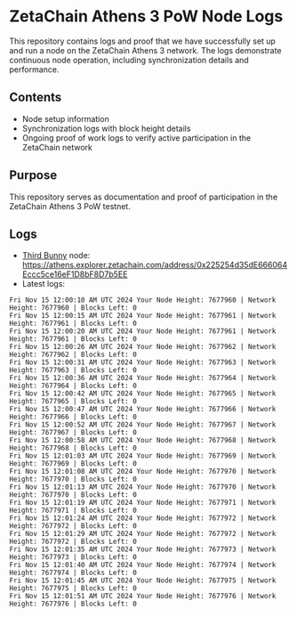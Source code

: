 # ZetaChain Athens 3 PoW Node Logs
This repository contains logs and proof that we have successfully set up and run a node on the ZetaChain Athens 3 network. The logs demonstrate continuous node operation, including synchronization details and performance.

## Contents
- Node setup information
- Synchronization logs with block height details
- Ongoing proof of work logs to verify active participation in the ZetaChain network

## Purpose
This repository serves as documentation and proof of participation in the ZetaChain Athens 3 PoW testnet.

## Logs

- [Third Bunny](https://thirdbunny.xyz/) node: https://athens.explorer.zetachain.com/address/0x225254d35dE666064Eccc5ce16eF1D8bF8D7b5EE
- Latest logs:
```
Fri Nov 15 12:00:10 AM UTC 2024 Your Node Height: 7677960 | Network Height: 7677960 | Blocks Left: 0
Fri Nov 15 12:00:15 AM UTC 2024 Your Node Height: 7677961 | Network Height: 7677961 | Blocks Left: 0
Fri Nov 15 12:00:20 AM UTC 2024 Your Node Height: 7677961 | Network Height: 7677961 | Blocks Left: 0
Fri Nov 15 12:00:26 AM UTC 2024 Your Node Height: 7677962 | Network Height: 7677962 | Blocks Left: 0
Fri Nov 15 12:00:31 AM UTC 2024 Your Node Height: 7677963 | Network Height: 7677963 | Blocks Left: 0
Fri Nov 15 12:00:36 AM UTC 2024 Your Node Height: 7677964 | Network Height: 7677964 | Blocks Left: 0
Fri Nov 15 12:00:42 AM UTC 2024 Your Node Height: 7677965 | Network Height: 7677965 | Blocks Left: 0
Fri Nov 15 12:00:47 AM UTC 2024 Your Node Height: 7677966 | Network Height: 7677966 | Blocks Left: 0
Fri Nov 15 12:00:52 AM UTC 2024 Your Node Height: 7677967 | Network Height: 7677967 | Blocks Left: 0
Fri Nov 15 12:00:58 AM UTC 2024 Your Node Height: 7677968 | Network Height: 7677968 | Blocks Left: 0
Fri Nov 15 12:01:03 AM UTC 2024 Your Node Height: 7677969 | Network Height: 7677969 | Blocks Left: 0
Fri Nov 15 12:01:08 AM UTC 2024 Your Node Height: 7677970 | Network Height: 7677970 | Blocks Left: 0
Fri Nov 15 12:01:13 AM UTC 2024 Your Node Height: 7677970 | Network Height: 7677970 | Blocks Left: 0
Fri Nov 15 12:01:19 AM UTC 2024 Your Node Height: 7677971 | Network Height: 7677971 | Blocks Left: 0
Fri Nov 15 12:01:24 AM UTC 2024 Your Node Height: 7677972 | Network Height: 7677972 | Blocks Left: 0
Fri Nov 15 12:01:29 AM UTC 2024 Your Node Height: 7677972 | Network Height: 7677972 | Blocks Left: 0
Fri Nov 15 12:01:35 AM UTC 2024 Your Node Height: 7677973 | Network Height: 7677973 | Blocks Left: 0
Fri Nov 15 12:01:40 AM UTC 2024 Your Node Height: 7677974 | Network Height: 7677974 | Blocks Left: 0
Fri Nov 15 12:01:45 AM UTC 2024 Your Node Height: 7677975 | Network Height: 7677975 | Blocks Left: 0
Fri Nov 15 12:01:51 AM UTC 2024 Your Node Height: 7677976 | Network Height: 7677976 | Blocks Left: 0
```
